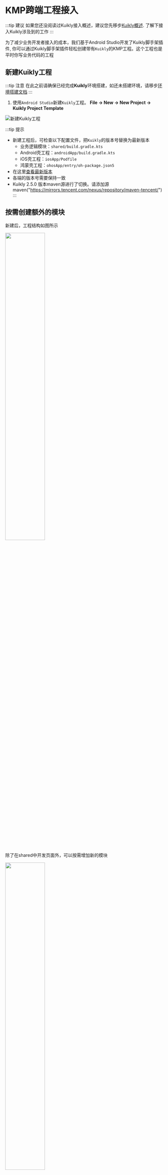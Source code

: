 # KMP跨端工程接入

:::tip 建议
如果您还没阅读过Kuikly接入概述，建议您先移步[Kuikly概述](overview.md). 了解下接入Kuikly涉及到的工作
:::

为了减少业务开发者接入的成本，我们基于Android Studio开发了Kuikly脚手架插件, 你可以通过Kuikly脚手架插件轻松创建带有``Kuikly``的KMP工程。这个工程也是平时你写业务代码的工程

## 新建Kuikly工程

:::tip 注意
在此之前请确保已经完成**Kuikly**环境搭建，如还未搭建环境，请移步[环境搭建文档](env-setup.md)
:::

1. 使用``Android Studio``新建``Kuikly``工程。 **File -> New -> New Project -> Kuikly Project Template**

![新建Kuikly工程](./img/new_kuikly_project.png)

:::tip 提示
* 新建工程后，可检查以下配置文件，把``Kuikly``的版本号替换为最新版本
  * 业务逻辑模块：``shared/build.gradle.kts``
  * Android壳工程：``androidApp/build.gradle.kts``
  * iOS壳工程：``iosApp/Podfile``
  * 鸿蒙壳工程：``ohosApp/entry/oh-package.json5``
* 在这里[查看最新版本](../ChangeLog/changelog.md)
* 各端的版本号需要保持一致
* Kuikly 2.5.0 版本maven源进行了切换。请添加源 maven("https://mirrors.tencent.com/nexus/repository/maven-tencent/")
:::

## 按需创建额外的模块

新建后，工程结构如图所示

<div>
<img src="./img/project-structure1.png" width="50%">
</div>

除了在shared中开发页面外，可以按需增加新的模块

<div>
<img src="./img/project-structure2.png" width="50%">
</div>

## 运行androidApp

1. 接着运行``androidApp``

![运行AndroidApp](./img/android_app_run.png)

2. 当手机出现**以下页面**时，说明已经成功运行``androidApp``

<div align="center">
<img src="./img/kuikly_android_app_demo.jpg" width="30%"  alt="运行成功" style="border: 1px solid black;">
</div>

## 运行iosApp

1. 如果是首次运行iOS的话，需要先进入iosApp目录，执行`pod install --repo-update`。
2. 将运行的scheme改为iosApp

![](./img/run_config_step.png)
![](./img/iosApp_scheme.png)

3. 运行``iosApp``

![运行iosApp](./img/ios_app_run.png)

4. 当手机出现下面界面时，说明已运行成功

<div align="center">
<img src="../DevGuide/img/kuikly_ios_app_demo.png" width="30%"  alt="运行成功" style="border: 1px solid black;">
</div>

## 运行鸿蒙App
1. 如果是首次运行Ohos的话，需要用鸿蒙DevEco-Studio打开ohosApp目录
   >若初次打开鸿蒙IDEsync出错，打开ohosApp目录下的.npmrc文件，右上角点击sync重新sync即可
2. 在运行App之前，需要执行签名操作
   File -> Project Structure -> Signing Configs
    <div align="center">
        <img src="./img/ohos_ide_sign.png" style="width: 100%;">
    </div>
3. 运行``ohosApp``

   可以选择在 DevEco-Studio 内运行 或 Android Studio 内运行

   ![DevEco运行OhosApp](./img/ohos_run1.png)

   ![AndroidStudio运行OhosApp](./img/ohos_run2.png)
   > 若 Android Studio 无ohosApp选项 重新打开Android Studio即可
4. 当手机出现下面界面时，说明已运行成功ohosApp
    <div align="center">
        <img src="./img/ohos_run_success.jpg" width="30%"  alt="运行成功" style="border: 1px solid black;">
    </div>

## 运行H5
H5 是通过 gradle 启动 dev-server 来运行

1. 编译demo代码成js
```shell
# 运行 demo 项目 dev server 服务器，没有安装 npm 包则先 npm install 安装一下依赖
npm run serve
#  构建 shared 项目 Debug 版
./gradlew :shared:packLocalJsBundleDebug
```

2. 编译h5App代码成js，然后启动调试服务
```shell
#  运行 h5App 服务器 Debug 版
./gradlew :h5App:jsBrowserRun -t
kotlin 2.0 以上运行: ./gradlew :h5App:jsBrowserDevelopmentRun -t
如果window平台因为编译iOS模块失败，可以参考"快速开始-环境搭建"指引配置
# 拷贝 assets 资源到 dev server
./gradlew :h5App:copyAssetsToWebpackDevServer
```
3. 浏览器查看效果
就可以在 http://localhost:8080/ 看到效果了，如果要访问不同的页面，可以通过 url 参数指定页面名称，如：http://localhost:8080/?page_name=router

4. 浏览器下面界面时，说明已运行成功h5App

<div align="center">
    <img src="./img/web_run_success.png" width="30%"  alt="运行成功" style="border: 1px solid black;">
</div>


## 运行微信小程序
微信小程序先通过 gradle 编译js，然后通过微信开发者工具来运行
1. 编译demo代码成js
```shell
# 运行 demo 项目 dev server 服务器，没有安装 npm 包则先 npm install 安装一下依赖
npm run serve
#  构建 demo 项目 Debug 版
./gradlew :shared:packLocalJsBundleDebug
```

2. 编译miniApp代码成js，然后启动调试服务
```shell
#  运行 miniApp 服务器 Debug 版
./gradlew :miniApp:jsMiniAppDevelopmentWebpack
```

构建 release 版本
```shell
# 首先构建业务 Bundle
./gradlew :demo:packLocalJSBundleRelease

# 然后构建 miniApp
./gradlew :miniApp:jsMiniAppProductionWebpack
```

3.使用微信小程序开发者工具打开miniApp下的dist目录，根据你的实际页面，修改app.json里面的pages数组和在pages里新建对应的页面

4. 微信开发者工具编译运行，出现下面界面时，说明已运行成功miniApp
    <div align="center">
        <img src="./img/miniapp_run_success.png" width="30%"  alt="运行成功" style="border: 1px solid black;">
    </div>        

## 下一步

在成功运行androidApp和iosApp后我们就已经完成Kuikly KMP工程的新建。下一步，我们还需要在各个平台接入Kuikly的渲染器和设置一些适配器的工作。 以下是各个平台Kuikly渲染器的接入文档:

1. [Android KuiklyRender接入](android.md)
2. [iOS KuiklyRender接入](iOS.md)
3. [鸿蒙 KuiklyRender接入](harmony.md)
4. [H5 KuiklyRender接入](Web.md)
5. [微信小程序 KuiklyRender接入](Miniapp.md)

## 可能会遇到的问题

### :shared:podInstall错误

![pod错误](./img/podInstall_error.png)

Android Studio本身的bug，可以查看[StackOverflow的解决方案](https://stackoverflow.com/questions/67813636/execution-failed-for-task-sharedpodinstall)

### Android Studio版本过低

![as版本过低](./img/as_version_error.png)

Android Studio版本过低，可下载最新的Android Studio版本
